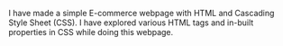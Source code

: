 I have made a simple E-commerce webpage with HTML and Cascading Style Sheet (CSS). I have explored various HTML tags and  in-built properties in CSS while doing this webpage.

